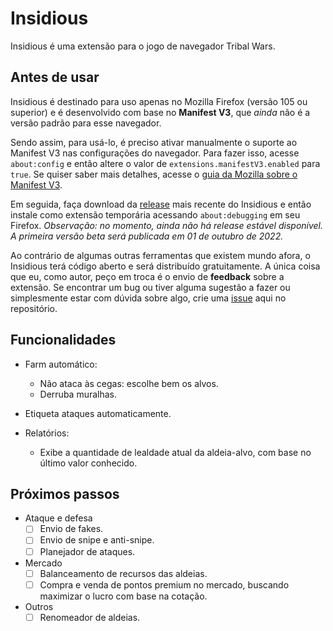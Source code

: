 # Insidious
Insidious é uma extensão para o jogo de navegador Tribal Wars.

## Antes de usar
Insidious é destinado para uso apenas no Mozilla Firefox (versão 105 ou superior) e é desenvolvido com base no **Manifest V3**, que *ainda* não é a versão padrão para esse navegador.

Sendo assim, para usá-lo, é preciso ativar manualmente o suporte ao Manifest V3 nas configurações do navegador. Para fazer isso, acesse `about:config` e então altere o valor de `extensions.manifestV3.enabled` para `true`. Se quiser saber mais detalhes, acesse o [guia da Mozilla sobre o Manifest V3](https://extensionworkshop.com/documentation/develop/manifest-v3-migration-guide/).

Em seguida, faça download da [release](https://github.com/ferreira-tb/insidious/releases) mais recente do Insidious e então instale como extensão temporária acessando `about:debugging` em seu Firefox. *Observação: no momento, ainda não há release estável disponível. A primeira versão beta será publicada em 01 de outubro de 2022.*

Ao contrário de algumas outras ferramentas que existem mundo afora, o Insidious terá código aberto e será distribuído gratuitamente. A única coisa que eu, como autor, peço em troca é o envio de **feedback** sobre a extensão. Se encontrar um bug ou tiver alguma sugestão a fazer ou simplesmente estar com dúvida sobre algo, crie uma [issue](https://github.com/ferreira-tb/insidious/issues) aqui no repositório.

## Funcionalidades
- Farm automático:
    - Não ataca às cegas: escolhe bem os alvos.
    - Derruba muralhas.

- Etiqueta ataques automaticamente.
- Relatórios:
    - Exibe a quantidade de lealdade atual da aldeia-alvo, com base no último valor conhecido.
    
## Próximos passos
- Ataque e defesa
    - [ ] Envio de fakes.
    - [ ] Envio de snipe e anti-snipe.
    - [ ] Planejador de ataques.
- Mercado
    - [ ] Balanceamento de recursos das aldeias.
    - [ ] Compra e venda de pontos premium no mercado, buscando maximizar o lucro com base na cotação.
- Outros
    - [ ] Renomeador de aldeias.
